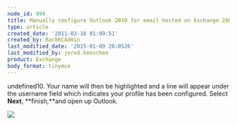```yaml
---
node_id: 994
title: Manually configure Outlook 2010 for email hosted on Exchange 2007
type: article
created_date: '2011-03-18 01:09:51'
created_by: RackKCAdmin
last_modified_date: '2015-01-09 20:0526'
last_modified_by: jered.heeschen
product: Exchange
body_format: tinymce
---
```


undefined10. Your name will then be highlighted and a line will appear under the
username field which indicates your profile has been configured. Select
**Next**, **finish,**and open up Outlook.

![](http://c965993.r93.cf2.rackcdn.com/(E%26A)Outlook2010Exchange10.png)


